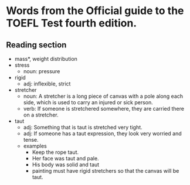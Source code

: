 # Words from the Official guide to the TOEFL Test fourth edition.

## Reading section
- mass*, weight distribution
- stress
  - noun: pressure
- rigid
  - adj: inflexible, strict
- stretcher
  - noun: A stretcher is a long piece of canvas with a pole along each side, which is used to carry an injured or sick person.
  - verb: If someone is stretchered somewhere, they are carried there on a stretcher.
- taut
  - adj: Something that is taut is stretched very tight.
  - adj: If someone has a taut expression, they look very worried and tense.
  - examples
    - Keep the rope taut.
    - Her face was taut and pale.
    - His body was solid and taut
    - painting must have rigid stretchers so that the canvas will be taut.
    
